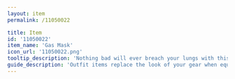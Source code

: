 ```yaml
---
layout: item
permalink: /11050022

title: Item
id: '11050022'
item_name: 'Gas Mask'
icon_url: '11050022.png'
tooltip_description: 'Nothing bad will ever breach your lungs with this on!'
guide_description: 'Outfit items replace the look of your gear when equipped.'
---
```

